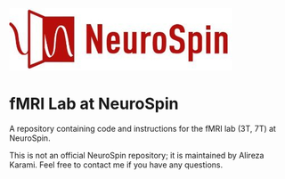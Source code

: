 ![NeuroSpin](Files/neurospin.jpg)  

# fMRI Lab at NeuroSpin
A repository containing code and instructions for the fMRI lab (3T, 7T) at NeuroSpin.

This is not an official NeuroSpin repository; it is maintained by Alireza Karami. Feel free to contact me if you have any questions.
